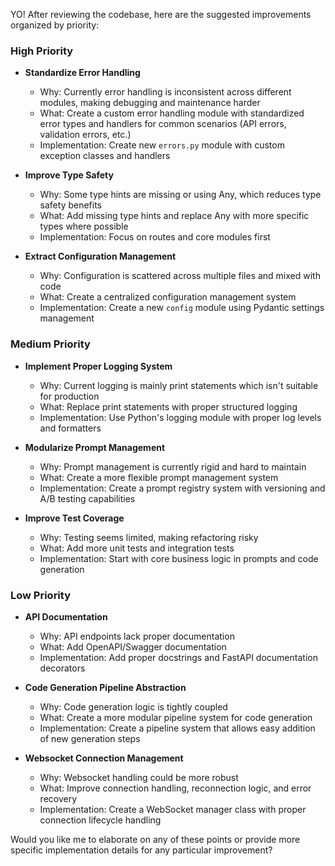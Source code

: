 YO! After reviewing the codebase, here are the suggested improvements organized by priority:

### High Priority

- **Standardize Error Handling** 
  - Why: Currently error handling is inconsistent across different modules, making debugging and maintenance harder
  - What: Create a custom error handling module with standardized error types and handlers for common scenarios (API errors, validation errors, etc.)
  - Implementation: Create new `errors.py` module with custom exception classes and handlers

- **Improve Type Safety**
  - Why: Some type hints are missing or using Any, which reduces type safety benefits
  - What: Add missing type hints and replace Any with more specific types where possible
  - Implementation: Focus on routes and core modules first

- **Extract Configuration Management**
  - Why: Configuration is scattered across multiple files and mixed with code
  - What: Create a centralized configuration management system
  - Implementation: Create a new `config` module using Pydantic settings management

### Medium Priority

- **Implement Proper Logging System**
  - Why: Current logging is mainly print statements which isn't suitable for production
  - What: Replace print statements with proper structured logging
  - Implementation: Use Python's logging module with proper log levels and formatters

- **Modularize Prompt Management**
  - Why: Prompt management is currently rigid and hard to maintain
  - What: Create a more flexible prompt management system
  - Implementation: Create a prompt registry system with versioning and A/B testing capabilities

- **Improve Test Coverage**
  - Why: Testing seems limited, making refactoring risky
  - What: Add more unit tests and integration tests
  - Implementation: Start with core business logic in prompts and code generation

### Low Priority

- **API Documentation**
  - Why: API endpoints lack proper documentation
  - What: Add OpenAPI/Swagger documentation
  - Implementation: Add proper docstrings and FastAPI documentation decorators

- **Code Generation Pipeline Abstraction**
  - Why: Code generation logic is tightly coupled
  - What: Create a more modular pipeline system for code generation
  - Implementation: Create a pipeline system that allows easy addition of new generation steps

- **Websocket Connection Management**
  - Why: Websocket handling could be more robust
  - What: Improve connection handling, reconnection logic, and error recovery
  - Implementation: Create a WebSocket manager class with proper connection lifecycle handling

Would you like me to elaborate on any of these points or provide more specific implementation details for any particular improvement?
